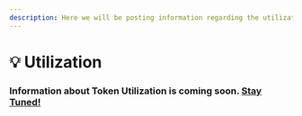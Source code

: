 ```yaml
---
description: Here we will be posting information regarding the utilization of our tokens.
---
```


# 💡 Utilization

### Information about Token Utilization is coming soon. [Stay Tuned!](https://discord.com/invite/dPNE6fK4S4)
